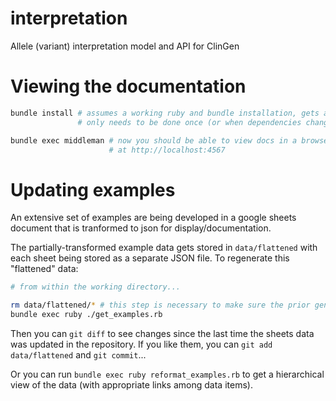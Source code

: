 # interpretation
Allele (variant) interpretation model and API for ClinGen

# Viewing the documentation

```bash
bundle install # assumes a working ruby and bundle installation, gets all of the ruby dependencies
               # only needs to be done once (or when dependencies change)

bundle exec middleman # now you should be able to view docs in a browser
                      # at http://localhost:4567
```

# Updating examples
An extensive set of examples are being developed in a google sheets document that is tranformed to json for display/documentation.

The partially-transformed example data gets stored in `data/flattened` with each sheet being stored as a separate JSON file. To regenerate this "flattened" data:

```bash
# from within the working directory...

rm data/flattened/* # this step is necessary to make sure the prior generated data is removed
bundle exec ruby ./get_examples.rb
```

Then you can `git diff` to see changes since the last time the sheets data was updated in the repository. If you like them, you can `git add data/flattened` and `git commit`...

Or you can run `bundle exec ruby reformat_examples.rb` to get a hierarchical view of the data (with appropriate links among data items).
